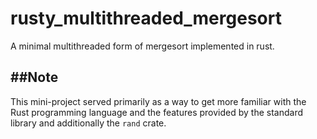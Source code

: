 # rusty_multithreaded_mergesort

A minimal multithreaded form of mergesort implemented in rust.

## ##Note

This mini-project served primarily as a way to get more familiar with the Rust programming language and the features provided by the standard library and additionally the `rand` crate.
